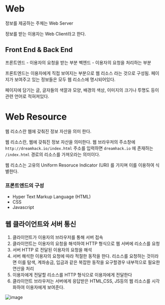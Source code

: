 # Web 

정보를 제공하는 주체는 Web Server 

정보를 받는 이용자는 Web Client라고 한다. 

## Front End & Back End 

프론트엔드 - 이용자의 요청을 받는 부분 
벡엔드 - 이용자의 요청을 처리하는 부분 

프론트엔드는 이용자에게 직접 보여지는 부분으로 웹 리소스 라는 것으로 구성됨. 페이지가 보여주고 있는 정보들은 모두 웹 리소스에 명시되어있다. 

페이지에 담기는 글, 글자들의 색깔과 모양, 배경의 색상, 이미지의 크기나 투명도 등이 관련 언어로 적혀져있다. 

# Web Resource 

웹 리소스란 웹에 갖춰진 정보 자산을 의미 한다. 

웹 리소스란, 웹에 갖춰진 정보 자산을 의미한다. 웹 브라우저의 주소창에 ```http://dreamhack.io/index.html``` 주소를 입력하면 ```dreamhack.io``` 에 존재하는 ```/index.html``` 경로의 리소스를 가져오라는 의미이다. 

웹 리소스는 고유의 Uniform Resoruce Indicator (URI) 를 가지며 이를 이용하여 식별한다. 

### 프론트엔드의 구성 
- Hyper Text Markup Language (HTML) 
- CSS 
- Javascript 

## 웹 클라이언트와 서버 통신 

1. 클라이언트가 이용자의 브라우저를 통해 서버 접속
2. 클라이언트는 이용자의 요청을 해석하여  HTTP 형식으로 웹 서버에 리소스를 요청 
3. 서버 HTTP 로 전달된 이용자의 요청을 해석 
4. 서버 해석한 이용자의 요청에 따라 적절한 동작을 한다. 리소스를 요청하는 것이라면 이를 탐색, 계좌송금, 입금과 같은 복잡한 동작을 요구할경우 내부적으로 필요한 연산을 처리 
5. 이용자에게 전달할 리소스를 HTTP 형식으로 이용자에게 전달한다
6. 클라이언트 브라우저는 서버에게 응답받은 HTML,CSS, JS등의 웹 리소스를 시각화하여 이용자에게 보여준다. 

![image](https://user-images.githubusercontent.com/79100627/206828785-821d3294-2563-417a-bdab-74cfa0f8dc63.png)

 
